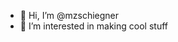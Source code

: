 - 👋 Hi, I’m @mzschiegner
- 👀 I’m interested in making cool stuff

<!---
mzschiegner/mzschiegner is a ✨ special ✨ repository because its `README.md` (this file) appears on your GitHub profile.
You can click the Preview link to take a look at your changes.
--->
